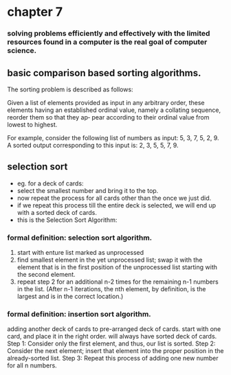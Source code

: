 # chapter 7

### solving problems efficiently and effectively with the limited resources found in a computer is the real goal of computer science. 
## basic comparison based sorting algorithms. 

The sorting problem is described as follows:

Given a list of elements provided as input in any arbitrary order, these elements having an established ordinal value, namely a collating sequence, reorder them so that they ap‐ pear according to their ordinal value from lowest to highest.

For example, consider the following list of numbers as input: 5, 3, 7, 5, 2, 9. A sorted output corresponding to this input is: 2, 3, 5, 5, 7, 9.

## selection sort
- eg. for a deck of cards: 
- select the smallest number and bring it to the top. 
- now repeat the process for all cards other than the once we just did. 
- if we repeat this process till the entire deck is selected, we will end up with a sorted deck of cards. 
- this is the Selection Sort Algorithm: 

### formal definition: selection sort algorithm. 
1. start with enture list marked as unprocessed
2. find smallest element in the yet unprocessed list; swap it with the element that is in the first position of the unprocessed list starting with the second element. 
3. repeat step 2 for an additional n-2 times for the remaining n-1 numbers in the list. (After n-1 iterations, the nth element, by definition, is the largest and is in the correct location.)


### formal definition: insertion sort algorithm. 
adding another deck of cards to pre-arranged deck of cards. start with one card, and place it in the right order. will always have sorted deck of cards. 
Step 1: Consider only the first element, and thus, our list is sorted.
Step 2: Consider the next element; insert that element into the proper position in the already-sorted list.
Step 3: Repeat this process of adding one new number for all n numbers.